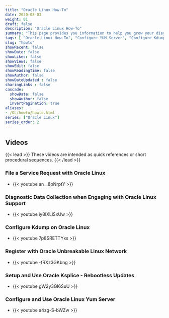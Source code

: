 ```yaml
---
title: "Oracle Linux How-To"
date: 2020-08-03
weight: 01
draft: false
description: "Oracle Linux How-To"
summary: "This page provides you information to help you grow your diagnostic and troubleshooting skillset using Oracle Linux. Whether you are working with traditional, cloud-based, or virtual environments, these skills will progress your knowledge into becoming a better Oracle Linux End-user, DevOps, or System Administrator."
tags: [ "Oracle Linux How-To", "Configure YUM Server", "Configure Kdump" ]
slug: "howto"
showRecent: false
showDate: false
showLikes: false
showViews: false
showEdit: false
showReadingTime: false
showAuthor: false
showDateUpdated : false
sharingLinks : false
cascade:
  showDate: false
  showAuthor: false
  invertPagination: true
aliases:
- /OL/howto/howto.html
series: ["Oracle Linux"]
series_order: 2
---
```


## Videos

{{< lead >}} These videos are intended as quick references or short procedural sequences. {{< /lead >}}

### File a Service Request with Oracle Linux

- {{< youtube an__8pNrptY >}}

### Diagnostic Data Collection when Engaging with Oracle Linux Support

- {{< youtube iy8IXLlSxUw >}}

### Configure Kdump on Oracle Linux

- {{< youtube 7p8SRETTYxs >}}

### Register with Oracle Unbreakable Linux Network

- {{< youtube -fRXz3GKbng >}}

### Setup and Use Oracle Ksplice - Rebootless Updates

- {{< youtube gW2y3GI6SuU >}}

### Configure and Use Oracle Linux Yum Server

- {{< youtube a4zg-S-bWZw >}}
